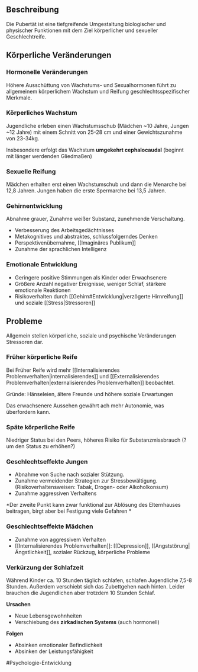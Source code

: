 ## Beschreibung
Die Pubertät ist eine tiefgreifende Umgestaltung biologischer und physischer Funktionen mit dem Ziel körperlicher und sexueller Geschlechtreife.

## Körperliche Veränderungen
### Hormonelle Veränderungen
Höhere Ausschüttung von Wachstums- und Sexualhormonen führt zu allgemeinem körperlichem Wachstum und Reifung geschlechtsspezifischer Merkmale.

### Körperliches Wachstum
Jugendliche erleben einen Wachstumsschub (Mädchen ~10 Jahre, Jungen ~12 Jahre) mit einem Schnitt von 25-28 cm und einer Gewichtszunahme von 23-34kg.

Insbesondere erfolgt das Wachstum **umgekehrt cephalocaudal** (beginnt mit länger werdenden Gliedmaßen)

### Sexuelle Reifung
Mädchen erhalten erst einen Wachstumschub und dann die Menarche bei 12,8 Jahren.
Jungen haben die erste Spermarche bei 13,5 Jahren.

### Gehirnentwicklung
Abnahme grauer, Zunahme weißer Substanz, zunehmende Verschaltung.

- Verbesserung des Arbeitsgedächtnisses
- Metakognitives und abstraktes, schlussfolgerndes Denken
- Perspektivenübernahme, [[Imaginäres Publikum]]
- Zunahme der sprachlichen Intelligenz

### Emotionale Entwicklung
- Geringere positive Stimmungen als Kinder oder Erwachsenere
- Größere Anzahl negativer Ereignisse, weniger Schlaf, stärkere emotionale Reaktionen
- Risikoverhalten durch [[Gehirn#Entwicklung|verzögerte Hirnreifung]] und soziale [[Stress|Stressoren]]

## Probleme
Allgemein stellen körperliche, soziale und psychische Veränderungen Stressoren dar. 

### Früher körperliche Reife
Bei Früher Reife wird mehr [[Internalisierendes Problemverhalten|internalisierendes]] und [[Externalisierendes Problemverhalten|externalisierendes Problemverhalten]] beobachtet.

Gründe: Hänseleien, ältere Freunde und höhere soziale Erwartungen

Das erwachsenere Aussehen gewährt ach mehr Autonomie, was überfordern kann.

### Späte körperliche Reife
Niedriger Status bei den Peers, höheres Risiko für Substanzmissbrauch (?um den Status zu erhöhen?)

### Geschlechtseffekte Jungen
- Abnahme von Suche nach sozialer Stützung. 
- Zunahme vermeidender Strategien zur Stressbewältigung. (Risikoverhaltensweisen: Tabak, Drogen- oder Alkoholkonsum)
- Zunahme aggressiven Verhaltens

*Der zweite Punkt kann zwar funktional zur Ablösung des Elternhauses beitragen, birgt aber bei Festigung viele Gefahren *


### Geschlechtseffekte Mädchen
- Zunahme von aggressivem Verhalten
- [[Internalisierendes Problemverhalten]]: [[Depression]], [[Angststörung|Ängstlichkeit]], sozialer Rückzug, körperliche Probleme

### Verkürzung der Schlafzeit
Während Kinder ca. 10 Stunden täglich schlafen, schlafen Jugendliche 7,5-8 Stunden. Außerdem verschiebt sich das Zubettgehen nach hinten.
Leider brauchen die Jugendlichen aber trotzdem 10 Stunden Schlaf.

**Ursachen**
- Neue Lebensgewohnheiten
- Verschiebung des **zirkadischen Systems** (auch hormonell)

**Folgen**
- Absinken emotionaler Befindlichkeit
- Absinken der Leistungsfähigkeit


#Psychologie-Entwicklung 
